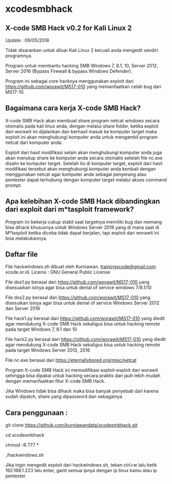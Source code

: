 # xcodesmbhack

X-code SMB Hack v0.2 for Kali Linux 2
-------------------------------------

Update : 09/05/2018

Tidak disarankan untuk diluar Kali Linux 2 kecuali anda mengedit sendiri programnya.

Program untuk membantu hacking SMB Windows 7, 8.1, 10, Server 2012, Server 2016 (Bypass Firewall &amp; bypass Windows Defender).

Program ini sebagai core hacknya menggunakan exploit dari https://github.com/worawit/MS17-010 yang memanfaatkan celah bug dari MS17-10. 

Bagaimana cara kerja X-code SMB Hack?
------------------------------

X-code SMB Hack akan membuat share program netcat windows secara otomatis pada kali linux anda, dengan melalui share folder, ketika exploit dari worawit ini dijalankan dan berhasil masuk ke komputer target maka exploit ini akan menghubungi komputer anda untuk mengambil program netcat dari komputer anda.

Exploit dari hasil modifikasi selain akan menghubungi komputer anda juga akan menutup share ke komputer anda secara otomatis setelah file nc.exe disalin ke komputer target. Setelah itu di komputer target, exploit dari hasil modifikasi tersebut akan menghubungi komputer anda kembali dengan menggunakan netcat agar komputer anda sebagai penyerang atau pentester dapat terhubung dengan komputer target melalui akses command prompt.

Apa kelebihan X-code SMB Hack dibandingkan dari exploit dari m*tasploit framework?
----------------------------------------------------------------------------------

Program ini bekerja cukup stabil saat targetnya memiliki bug dan memang bisa dihack khususnya untuk Windows Server 2016 yang di mana saat di M*tasploit ketika dicoba tidak dapat berjalan, tapi exploit dari worawit ini bisa melakukannya. 

Daftar file
-----------
File hackwindows.sh dibuat oleh Kurniawan. trainingxcode@gmail.com. xcode.or.id. Licensi : GNU General Public License

File dos1.py berasal dari https://github.com/worawit/MS17-010 yang disesuaikan isinya agar bisa untuk denial of service windows 7/8.1/10 

File dos2.py berasal dari  https://github.com/worawit/MS17-010 yang disesuikan isinya agar bisa untuk denial of service Windows Server 2012 dan Server 2016

File hack1.py berasal dari https://github.com/worawit/MS17-010 yang diedit agar mendukung X-code SMB Hack sekaligus bisa untuk hacking remote pada target Windows 7, 8.1 dan 10

File hack2.py berasal dari https://github.com/worawit/MS17-010 yang diedit agar mendukung X-code SMB Hack sekaligus bisa untuk hacking remote pada target Windows Server 2012, 2016

File nc.exe berasal dari https://eternallybored.org/misc/netcat

Program X-code SMB Hack ini memodifikasi exploit-exploit dari worawit sehingga bisa dipakai untuk hacking secara praktis dan jauh lebih mudah dengan memanfaatkan fitur X-code SMB Hack.

Jika Windows tidak bisa dihack maka bisa banyak penyebab dari karena sudah dipatch, share yang dipassword dan sebagainya.

Cara penggunaan :
-----------------

git clone https://github.com/kurniawandata/xcodesmbhack.git

cd xcodesmbhack

chmod -R 777 *

./hackwindows.sh

Jika ingin mengedit exploit dari hackwindows.sh, tekan ctrl+w lalu ketik 192.168.1.223 lalu enter, ganti semua ipnya dengan ip linux kamu atau ip pentester.
